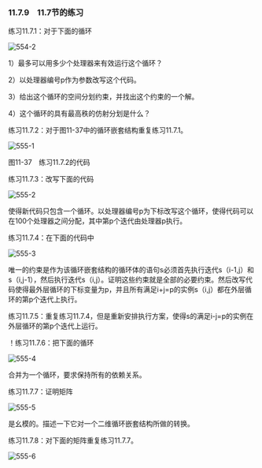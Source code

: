 ### 11.7.9　11.7节的练习

练习11.7.1：对于下面的循环

![554-2](../Images/image04969.jpeg)

1）最多可以用多少个处理器来有效运行这个循环？

2）以处理器编号p作为参数改写这个代码。

3）给出这个循环的空间分划约束，并找出这个约束的一个解。

4）这个循环的具有最高秩的仿射分划是什么？

练习11.7.2：对于图11-37中的循环嵌套结构重复练习11.7.1。

![555-1](../Images/image04970.jpeg)

图11-37　练习11.7.2的代码

练习11.7.3：改写下面的代码

![555-2](../Images/image04971.jpeg)

使得新代码只包含一个循环。以处理器编号p为下标改写这个循环，使得代码可以在100个处理器之间分配，其中第p个迭代由处理器p执行。

练习11.7.4：在下面的代码中

![555-3](../Images/image04972.jpeg)

唯一的约束是作为该循环嵌套结构的循环体的语句s必须首先执行迭代s（i-1,j）和s（i,j-1），然后执行迭代s（i,j）。证明这些约束就是全部的必要约束。然后改写代码使得最外层循环的下标变量为p，并且所有满足i+j=p的实例s（i,j）都在外层循环的第p个迭代上执行。

练习11.7.5：重复练习11.7.4，但是重新安排执行方案，使得s的满足i-j=p的实例在外层循环的第p个迭代上运行。

！练习11.7.6：把下面的循环

![555-4](../Images/image04973.jpeg)

合并为一个循环，要求保持所有的依赖关系。

练习11.7.7：证明矩阵

![555-5](../Images/image04974.jpeg)

是幺模的。描述一下它对一个二维循环嵌套结构所做的转换。

练习11.7.8：对下面的矩阵重复练习11.7.7。

![555-6](../Images/image04975.jpeg)